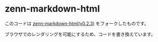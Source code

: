# zenn-markdown-html

このコードは [zenn-markdown-html(v0.2.3)](https://github.com/zenn-dev/zenn-editor/tree/canary/packages/zenn-markdown-html) をフォークしたものです。

ブラウザでのレンダリングを可能にするため、コードを書き換えています。
